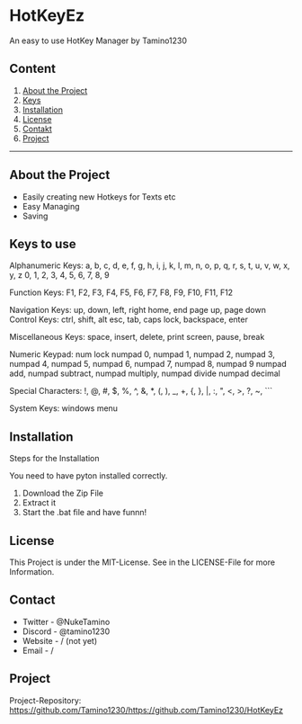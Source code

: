 # HotKeyEz
An easy to use HotKey Manager by Tamino1230

## Content

1. [About the Project](#about-the-project)
2. [Keys](#keys)
3. [Installation](#installation)
4. [License](#license)
5. [Contakt](#contakt)
6. [Project](#project)

---

## About the Project

- Easily creating new Hotkeys for Texts etc
- Easy Managing
- Saving

## Keys to use

Alphanumeric Keys:
a, b, c, d, e, f, g, h, i, j, k, l, m, n, o, p, q, r, s, t, u, v, w, x, y, z
0, 1, 2, 3, 4, 5, 6, 7, 8, 9

Function Keys:
F1, F2, F3, F4, F5, F6, F7, F8, F9, F10, F11, F12

Navigation Keys:
up, down, left, right
home, end
page up, page down
Control Keys:
ctrl, shift, alt
esc,
tab,
caps lock,
backspace,
enter

Miscellaneous Keys:
space,
insert,
delete,
print screen,
pause,
break

Numeric Keypad:
num lock
numpad 0, numpad 1, numpad 2, numpad 3, numpad 4, numpad 5, numpad 6, numpad 7, numpad 8, numpad 9
numpad add, numpad subtract, numpad multiply, numpad divide
numpad decimal

Special Characters:
!, @, #, $, %, ^, &, *, (, ), _, +, {, }, |, :, ", <, >, ?, ~, `\``

System Keys:
windows
menu

## Installation

Steps for the Installation

You need to have pyton installed correctly.
1. Download the Zip File
2. Extract it
4. Start the .bat file and have funnn!

## License
This Project is under the MIT-License. See in the LICENSE-File for more Information.

## Contact
+ Twitter - @NukeTamino
+ Discord - @tamino1230
+ Website - / (not yet)
+ Email - /

## Project
Project-Repository: https://github.com/Tamino1230/https://github.com/Tamino1230/HotKeyEz
